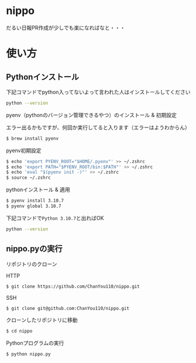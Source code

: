 # nippo
だるい日報PR作成が少しでも楽になればなと・・・

# 使い方

## Pythonインストール
下記コマンドでpython入ってないよって言われた人はインストールしてください
```sh
python --version
```
pyenv（pythonのバージョン管理できるやつ）のインストール & 初期設定

エラー出るかもですが、何回か実行してると入ります（エラーはようわからん）
```sh
$ brew install pyenv
```
pyenv初期設定
```sh
$ echo 'export PYENV_ROOT="$HOME/.pyenv"' >> ~/.zshrc
$ echo 'export PATH="$PYENV_ROOT/bin:$PATH"' >> ~/.zshrc
$ echo 'eval "$(pyenv init -)"' >> ~/.zshrc
$ source ~/.zshrc
```
pythonインストール & 適用
```sh
$ pyenv install 3.10.7
$ pyenv global 3.10.7
```
下記コマンドで`Python 3.10.7`と出ればOK
```sh
python --version
```

## nippo.pyの実行

リポジトリのクローン

HTTP
```sh
$ git clone https://github.com/ChanYou110/nippo.git
```
SSH
```sh
$ git clone git@github.com:ChanYou110/nippo.git
```
クローンしたリポジトリに移動
```sh
$ cd nippo
```
Pythonプログラムの実行
```sh
$ python nippo.py
```
